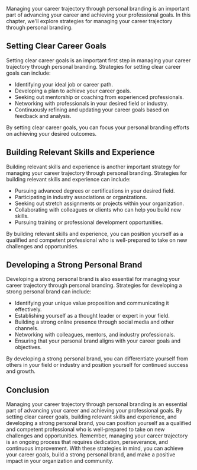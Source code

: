 
Managing your career trajectory through personal branding is an important part of advancing your career and achieving your professional goals. In this chapter, we'll explore strategies for managing your career trajectory through personal branding.

Setting Clear Career Goals
--------------------------

Setting clear career goals is an important first step in managing your career trajectory through personal branding. Strategies for setting clear career goals can include:

* Identifying your ideal job or career path.
* Developing a plan to achieve your career goals.
* Seeking out mentorship or coaching from experienced professionals.
* Networking with professionals in your desired field or industry.
* Continuously refining and updating your career goals based on feedback and analysis.

By setting clear career goals, you can focus your personal branding efforts on achieving your desired outcomes.

Building Relevant Skills and Experience
---------------------------------------

Building relevant skills and experience is another important strategy for managing your career trajectory through personal branding. Strategies for building relevant skills and experience can include:

* Pursuing advanced degrees or certifications in your desired field.
* Participating in industry associations or organizations.
* Seeking out stretch assignments or projects within your organization.
* Collaborating with colleagues or clients who can help you build new skills.
* Pursuing training or professional development opportunities.

By building relevant skills and experience, you can position yourself as a qualified and competent professional who is well-prepared to take on new challenges and opportunities.

Developing a Strong Personal Brand
----------------------------------

Developing a strong personal brand is also essential for managing your career trajectory through personal branding. Strategies for developing a strong personal brand can include:

* Identifying your unique value proposition and communicating it effectively.
* Establishing yourself as a thought leader or expert in your field.
* Building a strong online presence through social media and other channels.
* Networking with colleagues, mentors, and industry professionals.
* Ensuring that your personal brand aligns with your career goals and objectives.

By developing a strong personal brand, you can differentiate yourself from others in your field or industry and position yourself for continued success and growth.

Conclusion
----------

Managing your career trajectory through personal branding is an essential part of advancing your career and achieving your professional goals. By setting clear career goals, building relevant skills and experience, and developing a strong personal brand, you can position yourself as a qualified and competent professional who is well-prepared to take on new challenges and opportunities. Remember, managing your career trajectory is an ongoing process that requires dedication, perseverance, and continuous improvement. With these strategies in mind, you can achieve your career goals, build a strong personal brand, and make a positive impact in your organization and community.
